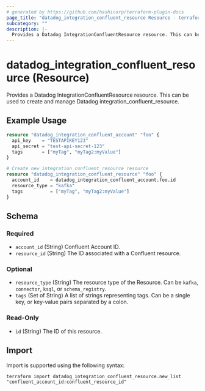 ```yaml
---
# generated by https://github.com/hashicorp/terraform-plugin-docs
page_title: "datadog_integration_confluent_resource Resource - terraform-provider-datadog"
subcategory: ""
description: |-
  Provides a Datadog IntegrationConfluentResource resource. This can be used to create and manage Datadog integrationconfluentresource.
---
```


# datadog_integration_confluent_resource (Resource)

Provides a Datadog IntegrationConfluentResource resource. This can be used to create and manage Datadog integration_confluent_resource.

## Example Usage

```terraform
resource "datadog_integration_confluent_account" "foo" {
  api_key    = "TESTAPIKEY123"
  api_secret = "test-api-secret-123"
  tags       = ["myTag", "myTag2:myValue"]
}

# Create new integration_confluent_resource resource
resource "datadog_integration_confluent_resource" "foo" {
  account_id    = datadog_integration_confluent_account.foo.id
  resource_type = "kafka"
  tags          = ["myTag", "myTag2:myValue"]
}
```

<!-- schema generated by tfplugindocs -->
## Schema

### Required

- `account_id` (String) Confluent Account ID.
- `resource_id` (String) The ID associated with a Confluent resource.

### Optional

- `resource_type` (String) The resource type of the Resource. Can be `kafka`, `connector`, `ksql`, or `schema_registry`.
- `tags` (Set of String) A list of strings representing tags. Can be a single key, or key-value pairs separated by a colon.

### Read-Only

- `id` (String) The ID of this resource.

## Import

Import is supported using the following syntax:

```shell
terraform import datadog_integration_confluent_resource.new_list "confluent_account_id:confluent_resource_id"
```

